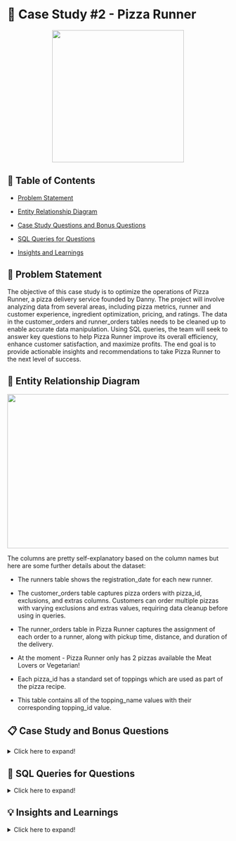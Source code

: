 # 🍕 Case Study #2 - Pizza Runner

<p align ="center">
 <img width="300" height="300" src="https://user-images.githubusercontent.com/121611397/233771885-06100aec-a370-474b-a0c7-50dcebcfb56e.png">
</p>


## 📕 Table of Contents

 -	[Problem Statement](https://github.com/itsadi08/8-Weeks-SQL-Challenge/edit/main/Case%20Study%20%232%20-%20Pizza%20Runner#-problem-statement)   

 - [Entity Relationship Diagram](https://github.com/itsadi08/8-Weeks-SQL-Challenge/edit/main/Case%20Study%20%232%20-%20Pizza%20Runner#-entity-relationship-diagram)

 -	[Case Study Questions and Bonus Questions](https://github.com/itsadi08/8-Weeks-SQL-Challenge/edit/main/Case%20Study%20%232%20-%20Pizza%20Runner#-case-study-and-bonus-questions)

 - [SQL Queries for Questions](https://github.com/itsadi08/8-Weeks-SQL-Challenge/edit/main/Case%20Study%20%232%20-%20Pizza%20Runner#-sql-queries-for-questions)
 
 -	[Insights and Learnings](https://github.com/itsadi08/8-Weeks-SQL-Challenge/edit/main/Case%20Study%20%232%20-%20Pizza%20Runner#-insights-and-learnings)

## 📝 Problem Statement

The objective of this case study is to optimize the operations of Pizza Runner, a pizza delivery service founded by Danny. The project will involve analyzing data from several areas, including pizza metrics, runner and customer experience, ingredient optimization, pricing, and ratings. The data in the customer_orders and runner_orders tables needs to be cleaned up to enable accurate data manipulation. Using SQL queries, the team will seek to answer key questions to help Pizza Runner improve its overall efficiency, enhance customer satisfaction, and maximize profits. The end goal is to provide actionable insights and recommendations to take Pizza Runner to the next level of success.

## 🔐 Entity Relationship Diagram

<p align ="center">
 <img width="700" height="350" src="https://user-images.githubusercontent.com/121611397/233772164-adab2253-58aa-495b-b1a8-f228ebbb3d00.png">
</p>

The columns are pretty self-explanatory based on the column names but here are some further details about the dataset:

- The runners table shows the registration_date for each new runner.

- The customer_orders table captures pizza orders with pizza_id, exclusions, and extras columns. Customers can order multiple pizzas with varying exclusions and extras values, requiring data cleanup before using in queries.

- The runner_orders table in Pizza Runner captures the assignment of each order to a runner, along with pickup time, distance, and duration of the delivery.

- At the moment - Pizza Runner only has 2 pizzas available the Meat Lovers or Vegetarian!

- Each pizza_id has a standard set of toppings which are used as part of the pizza recipe.

- This table contains all of the topping_name values with their corresponding topping_id value.

## 📋 Case Study and Bonus Questions

<details>
<summary>
Click here to expand!
</summary>
  
### A. Pizza Metrics

1. How many pizzas were ordered?
2. How many unique customer orders were made?
3. How many successful orders were delivered by each runner?
4. How many of each type of pizza was delivered?
5. How many Vegetarian and Meatlovers were ordered by each customer?
6. What was the maximum number of pizzas delivered in a single order?
7. For each customer, how many delivered pizzas had at least 1 change and how many had no changes?
8. How many pizzas were delivered that had both exclusions and extras?
9. What was the total volume of pizzas ordered for each hour of the day?
10. What was the volume of orders for each day of the week?

---
### B. Runner and Customer Experience

1. How many runners signed up for each 1 week period? (i.e. week starts 2021-01-01)
2. What was the average time in minutes it took for each runner to arrive at the Pizza Runner HQ to pickup the order?
3. Is there any relationship between the number of pizzas and how long the order takes to prepare?
4. What was the average distance travelled for each customer?
5. What was the difference between the longest and shortest delivery times for all orders?
6. What was the average speed for each runner for each delivery and do you notice any trend for these values?
7. What is the successful delivery percentage for each runner?

---
### C. Ingredient Optimisation

1. What are the standard ingredients for each pizza?
2. What was the most commonly added extra?
3. What was the most common exclusion?
4. Generate an order item for each record in the customers_orders table in the format of one of the following:
    * ```Meat Lovers```
    * ```Meat Lovers - Exclude Beef```
    * ```Meat Lovers - Extra Bacon```
    * ```Meat Lovers - Exclude Cheese, Bacon - Extra Mushroom, Peppers```
5. Generate an alphabetically ordered comma separated ingredient list for each pizza order from the customer_orders table and add a 2x in front of any relevant ingredients
    * For example: ```"Meat Lovers: 2xBacon, Beef, ... , Salami"```
6. What is the total quantity of each ingredient used in all delivered pizzas sorted by most frequent first?

---
### D. Pricing and Ratings

1. If a Meat Lovers pizza costs $12 and Vegetarian costs $10 and there were no charges for changes - how much money has Pizza Runner made so far if there are no delivery fees?
2. What if there was an additional $1 charge for any pizza extras?
    * Add cheese is $1 extra
3. The Pizza Runner team now wants to add an additional ratings system that allows customers to rate their runner, how would you design an additional table for this new dataset - generate a schema for this new table and insert your own data for ratings for each successful customer order between 1 to 5.
4. Using your newly generated table - can you join all of the information together to form a table which has the following information for successful deliveries?
    * ```customer_id```
    * ```order_id```
    * ```runner_id```
    * ```rating```
    * ```order_time```
    * ```pickup_time```
    * Time between order and pickup
    * Delivery duration
    * Average speed
    * Total number of pizzas
5. If a Meat Lovers pizza was $12 and Vegetarian $10 fixed prices with no cost for extras and each runner is paid $0.30 per kilometre traveled - how much money does Pizza Runner have left over after these deliveries?

---
### E. Bonus questions

If Danny wants to expand his range of pizzas - how would this impact the existing data design? Write an ```INSERT``` statement to demonstrate what would happen if a new ```Supreme``` pizza with all the toppings was added to the Pizza Runner menu?

---
	
</details>

## 🔎 SQL Queries for Questions

<details>
<summary>
Click here to expand!
</summary>

## A. Pizza Metrics
	
### Data cleaning
  
  * Create a new table ```customer_ordersnew``` from ```customer_orders``` table:
	
  	* Convert the ```blank``` text values in ```exclusions``` and ```extras``` into null ```''```.

```sql	
drop table if exists customer_ordersnew;
create table customer_ordersnew as
(select order_id, customer_id, pizza_id, exclusions, extras, order_time 
from customer_orders);
								 
update customer_ordersnew
set exclusions=case when exclusions ='No Record' then null else exclusions end,
extras=case when extras='No Record' then null else extras end;
```
![image](https://user-images.githubusercontent.com/121611397/233773193-3adb31fe-89ae-432a-b9dd-5898ce9dce5e.png)


  * Create a new table ```runner_ordersnew``` from ```runner_orders``` table:
  	* Convert ```'null'``` text values in ```pickup_time```, ```duration```,```distance``` and ```cancellation``` into ```null``` values. 
	* Cast ```pickup_time``` to TIMESTAMP.
	* Cast ```distance``` to FLOAT.
	* Cast ```duration``` to INT.
	
```sql	

drop table if exists runner_ordersnew;
create table runner_ordersnew as 
(select order_id, runner_id, pickup_time,
case
 when distance like '%km' then trim('km' from distance)else distance end as distance,
case
 when duration like '%minutes' then trim('minutes' from duration)
 when duration like '%mins' then trim('mins' from duration)
 when duration like '%minute' then trim('minute' from duration)
else duration end as duration, 
cancellation 
from runner_orders);

update runner_ordersnew
set pickup_time = case when pickup_time ='null' then null  else pickup_time end,
distance = case  when distance= 'null' then null else distance end,
duration = case  when duration ='null' then null else duration end,
cancellation = case when cancellation ='null' then null else cancellation end,

update runner_ordersnew
set cancellation = case when cancellation ='' then null else cancellation end;

alter table runner_ordersnew
alter column pickup_time type timestamp USING TO_TIMESTAMP(pickup_time, 'YYYY-MM-DD HH24:MI:SS'),
alter column distance type decimal USING CAST(distance AS DECIMAL),
alter column duration type int USING CAST(duration AS int) ;
```
	
![image](https://user-images.githubusercontent.com/121611397/233773272-e6348049-c168-4e85-98b1-4cd55d927027.png)

---
 
### Q1. How many pizzas were ordered? 
	
- Including cancelled orders(if cancelled orders excluded then 12)
	
```sql
 select count(order_id)as Total_Pizzas_Ordered from customer_ordersnew; 
```
![image](https://user-images.githubusercontent.com/121611397/233773752-41aa619c-dc24-4b9b-b9d5-f1a9e30227f1.png)
  
### Q2. How many unique customer orders were made?
	
```sql
 select count(distinct order_id)as Total_Orders from customer_ordersnew;
```	
![image](https://user-images.githubusercontent.com/121611397/233773960-73e89869-250b-4f45-b798-6a651b60a28f.png)
	
### Q3. How many successful orders were delivered by each runner? 
	
```sql
select runner_id,count(order_id) as Successful_orders from runner_ordersnew
where cancellation is null
group by runner_id;
```
![image](https://user-images.githubusercontent.com/121611397/233773988-14294256-b1f0-4e34-b295-e56ee343b9e0.png)
	
### Q4. How many of each type of pizza was delivered? 
	
```sql
select pizza_name,count(pizza_id) as No_of_Pizzas from customer_ordersnew
join pizza_names using (pizza_id)
join runner_ordersnew  using(order_id)
where cancellation is null
group by pizza_name; 
```	
![image](https://user-images.githubusercontent.com/121611397/233774028-ff06172f-d56d-4f88-8dee-c5372073b236.png)
	
### Q5 How many Vegetarian and Meatlovers were ordered by each customer?
	
```sql	
select customer_id,pizza_name,count(pizza_id) as No_of_Pizzas from customer_ordersnew
join pizza_names using (pizza_id)
join runner_ordersnew  using(order_id)
where cancellation is null
group by customer_id,pizza_name;	
```	
![image](https://user-images.githubusercontent.com/121611397/233774169-83b5407e-6b9b-4912-8c6c-6e8aaeb3495b.png)
	
### Q6 What was the maximum number of pizzas delivered in a single order?

```sql	
select order_id ,count(pizza_id) as No_of_Pizzas_Ordered from customer_ordersnew
join runner_ordersnew  using(order_id)
group by order_id 
order by No_of_Pizzas_Ordered desc
limit 1;
```
![image](https://user-images.githubusercontent.com/121611397/233774190-21e04f3d-a3ee-40e6-be34-0de32239c770.png)
	
### Q7 For each customer, how many delivered pizzas had at least 1 change and how many had no changes?

```sql
select customer_id,count(order_id)as total_orders,sum(case when exclusions is not null or extras is not null then 1 
else 0 end )as AleastOneChange,sum(case when exclusions is null and extras is null then 1 
else 0 end )as NoChange
from customer_ordersnew 
join runner_ordersnew  using(order_id)
where cancellation is null   
group by customer_id;
```
![image](https://user-images.githubusercontent.com/121611397/233774213-81d22b49-08e1-4d8f-9abd-76a4a7e2caf9.png)
	
### Q8 How many pizzas were delivered that had both exclusions and extras?
	
```sql
select count(pizza_id) as Exclusion_Extra_Pizza
from customer_ordersnew 
join runner_ordersnew  using(order_id)
where exclusions is not null and extras is not null and cancellation is null
```
![image](https://user-images.githubusercontent.com/121611397/233774356-3c643fce-2379-44be-9c19-766961b3c06b.png)
	
### Q9 What was the total volume of pizzas ordered for each hour of the day?
	
- Including cancelled orders
	
```sql	
select extract (hour from order_time) as hour,count(order_id)as Total_Pizzas from customer_ordersnew
group by extract (hour from order_time)
order by extract (hour from order_time)
```
![image](https://user-images.githubusercontent.com/121611397/233774378-90027b3e-5e2d-4f3b-a917-308a3b805955.png)
	
### Q10 What was the volume of orders for each day of the week?
	
- Including cancelled orders
	
```sql	
select to_char(order_time,'Day') as DailyData,count(order_id)as Total_Pizzas from customer_ordersnew
group by to_char(order_time,'Day')
order by Total_Pizzas desc
```	
![image](https://user-images.githubusercontent.com/121611397/233774434-e80aaf30-29a2-447e-8151-89455a1d57c6.png)
	
---
## B. Runner and Customer Experience
	
### Q1. How many runners signed up for each 1 week period? (i.e. week starts 2021-01-01)

```sql
select extract(week from registration_date+interval '1 week') as Week_number,count(runner_id) as Total_Registration
from runners
group by extract(week from registration_date+interval '1 week')
order by Week_number;
```
![image](https://user-images.githubusercontent.com/121611397/233777072-9e228cfd-3ba4-4e6f-9d1e-750111048f24.png)

### Q2 What was the average time in minutes it took for each runner to arrive at the Pizza Runner HQ to pickup the order?

```sql
with cte as(select runner_id,avg(pickup_time-order_time) as Avg_time from runner_ordersnew
join customer_ordersnew using (order_id)
group by runner_id)
select runner_id, round(extract(minutes from Avg_time),2) as Avg_time_ from cte;

![image](https://user-images.githubusercontent.com/121611397/233777099-1db64006-28dc-4807-a22d-9f9f93e8c584.png)	
	
### Q3 Is there any relationship between the number of pizzas and how long the order takes to prepare?
	
```sql
with cte as(select order_id,count(order_id) as  total_pizza,avg(pickup_time-order_time) as Prep_time from runner_ordersnew
join customer_ordersnew using (order_id)
where cancellation is null
group by order_id)	
select total_pizza, round(avg(extract(minutes from Prep_time)),0) as Avg_time_ from cte 
group by total_pizza;
```
![image](https://user-images.githubusercontent.com/121611397/233777148-3e7671f4-3bf6-48b5-aff2-1a7846d30992.png)	

### Q4 What was the average distance travelled for each customer?
	
```sql
select customer_id,round(avg(distance),2) as Average_Distance_Travelled_inKM from runner_ordersnew
join customer_ordersnew using (order_id)
group by customer_id
order by customer_id;
```
![image](https://user-images.githubusercontent.com/121611397/233777180-ba90b8f9-6854-4101-9b9a-56a3a5d6645a.png)

### Q5 What was the difference between the longest and shortest delivery times for all orders?
	
```sql
select max(duration)as slowest_delivery_time,min(duration) as fastest_delivery_time,
max(duration)- min(duration) as Difference from runner_ordersnew;
```
![image](https://user-images.githubusercontent.com/121611397/233777232-3410cb48-2a8d-40d8-bc9e-ab4cd981fa5f.png)

### Q6 What was the average speed for each runner for each delivery and do you notice any trend for these values?
	
```sql	
select order_id,runner_id,round(avg (distance*60/duration),2) as Speed_kmph from runner_ordersnew
where distance<>0
group by order_id,runner_id
order by order_id;	
```
![image](https://user-images.githubusercontent.com/121611397/233777254-cd04dedc-4a7a-49fd-bd7d-eecde7cca85b.png)
	
### Q7 What is the successful delivery percentage for each runner?
	
```sql	
select runner_id,concat(count(distance)*100/count(order_id),'%') as Delivery_percentage 
from runner_ordersnew
group by runner_id
order by runner_id
select distinct(date_format(week_date, '%W')) as dayofweek from cleaned_weekly_sales;
```
![image](https://user-images.githubusercontent.com/121611397/233777271-ef6b4a6d-b014-443a-9ef1-b4411bbf685e.png)

---
## C. Ingredient Optimisation
	
### Data cleaning
	
** Create a new table ```pizza_recipesnew``` to separate ```toppings``` into multiple rows**
  
  ```sql
create table pizza_recipesnew (pizza_id integer,toppings integer);
INSERT INTO pizza_recipesnew (pizza_id, toppings)
  VALUES (1, 1), (1, 2), (1, 3), (1, 4), (1, 5), (1, 6), (1, 8), (1, 10),
  (2, 4), (2, 6), (2, 7), (2, 9), (2, 11), (2, 12);
```
 ![image](https://user-images.githubusercontent.com/121611397/233777515-140cc83d-a9a6-401d-b873-44ba4c212f53.png)

### Q1. What are the standard ingredients for each pizza?
  
```sql
select pizza_name,string_agg(topping_name,', ') as Standard_Ingredient
from pizza_recipesnew 
join pizza_names 
using (pizza_id)
join pizza_toppings on pizza_recipesnew.toppings=pizza_toppings.topping_id
group by pizza_name
order by pizza_name;
```
![image](https://user-images.githubusercontent.com/121611397/233790646-b5842873-c95e-46fe-82a3-f05ec4649263.png)

  
 ### Q2. What was the most commonly added extra?
  
 ```sql
with cte as(select unnest(string_to_array(extras, ',')):: int as ext_top,count(*) as Occurence_count
from Customer_ordersnew c
where extras is not null
group by ext_top)
select topping_name as Extra_topping,Occurence_count from cte
join pizza_toppings p on
cte.ext_top = p.topping_id
order by Occurence_count desc;
 ```
![image](https://user-images.githubusercontent.com/121611397/233790691-7ad1043a-9610-4aa6-8138-7d72bcd060a9.png)

 
### Q3. What was the most common exclusion?
  
```sql
with cte as(select unnest(string_to_array(exclusions, ',')):: int as exclu_top,count(*) as Occurence_count
from Customer_ordersnew c
where exclusions is not null
group by exclu_top)
select topping_name as Exclusion_topping,Occurence_count from cte
join pizza_toppings p on
cte.exclu_top = p.topping_id
order by Occurence_count desc;
```
![image](https://user-images.githubusercontent.com/121611397/233790732-39fbf645-27ae-4317-b37e-e7482ac5a0ef.png)

 
### Q4.Generate an order item for each record in the ```customers_orders``` table in the format of one of the following
* ```Meat Lovers```
* ```Meat Lovers - Exclude Beef```
* ```Meat Lovers - Extra Bacon```
* ```Meat Lovers - Exclude Cheese, Bacon - Extra Mushroom, Peppers```
	
```sql
with cte as (select*,row_number()over()as rn from customer_ordersnew),
cte2 as(select rn,order_id,pizza_name,cte.pizza_id,customer_id,order_time,
      	case when cte.exclusions!='null' and topping_id in (select unnest(string_to_array(cte.exclusions,',')::int [])) 
		then topping_name end as exclusion_toppings,
      	case when cte.extras !='null' and topping_id in (select unnest(string_to_array(cte.extras,',')::int [])) 
		then topping_name end as extra_toppings
	from pizza_toppings as t,cte
    join pizza_names on cte.pizza_id=pizza_names.pizza_id
    group by 
      	 rn,
      	 order_id,
     	 pizza_name,customer_id,
	 	 cte.pizza_id ,order_time,
      	 exclusion_toppings,
      	 extra_toppings)
select
order_id,customer_id,cte2.pizza_id,order_time,
concat(pizza_name,
	   ' ',
	  case when count(exclusion_toppings)>0 then '-Exclude ' else '' end,
	  string_agg(exclusion_toppings,', '),
	  case when count(extra_toppings)>0 then '-Extra ' else '' end ,
	  string_agg(extra_toppings,', '))as ingredients_list
	  from cte2
	  group by order_id,pizza_name,customer_id,order_time,cte2.pizza_id,cte2.rn
	  order by rn;
```
![image](https://user-images.githubusercontent.com/121611397/233804066-03444148-0f14-480b-b4a9-068d52714350.png)

  	
### Q5. Generate an alphabetically ordered comma separated ingredient list for each pizza order from the ```customer_orders``` table and add a 2x in front of any relevant ingredients.
* For example: ```"Meat Lovers: 2xBacon, Beef, ... , Salami"```	
	
```sql
To be updated soon...
```
	
### Q6. What is the total quantity of each ingredient used in all delivered pizzas sorted by most frequent first?
	
```sql
with std as(select topping_name,count(toppings) as std_Occurence_count from pizza_recipesnew pr
join pizza_toppings pt on pr.toppings=pt.topping_id
join customer_ordersnew  co using(pizza_id)
join runner_ordersnew ro on ro.order_id=co.order_id
where pizza_id in (1,2) and cancellation is null
group by topping_name
order by count(toppings)desc),
extra as(
select topping_name,extra_count from (select unnest(string_to_array(extras, ',')):: int as topping_id,count(*) as extra_count
from Customer_ordersnew c
where extras is not null and order_id not in (6,9)
group by topping_id)t
join pizza_toppings p on
t.topping_id = p.topping_id
order by extra_count desc),
exclusion as(
select topping_name,exclude_count from (select unnest(string_to_array(exclusions, ',')):: int as topping_id,count(*) as exclude_count
from Customer_ordersnew c
where exclusions is not null and order_id not in (6,9)
group by topping_id)t
join pizza_toppings p on
t.topping_id = p.topping_id
order by exclude_count desc)
, total as (
select std.topping_name,std_Occurence_count, extra_count,exclude_count from std
left join extra on std.topping_name=extra.topping_name
left join exclusion on std.topping_name=exclusion.topping_name)

select total.topping_name,(std_Occurence_count+coalesce(extra_count,0)-coalesce(exclude_count,0)) as Total_ingredients from total
order by Total_ingredients desc
```	
![image](https://user-images.githubusercontent.com/121611397/233807536-efdf5829-c810-486f-b215-bf32eec94f06.png)
	
---  
## D. Pricing and Ratings
	
### Q1. If a Meat Lovers pizza costs $12 and Vegetarian costs $10 and there were no charges for changes - how much money has Pizza Runner made so far if there are no delivery fees?

```sql
select sum(case when pizza_id = 1 then 12 else 10 end) as TotalAmount
from runner_ordersnew 
join customer_ordersnew
using(order_id)
where cancellation is null;
```
![image](https://user-images.githubusercontent.com/121611397/233802987-da48253a-025c-468a-b041-9bdfe2cbd651.png)

---
### Q2. What if there was an additional $1 charge for any pizza extras?
* Add cheese is $1 extra
	
```sql
with std_total as (select sum(case when pizza_id = 1 then 12 else 10 end) as TotalAmount
from runner_ordersnew 
join customer_ordersnew
using(order_id)
where cancellation is null),
extras as (select sum(case when topping_id=4 then extra_count*2 else extra_count*1 end) as extras_sum
		   from (select unnest(string_to_array(extras, ',')):: int as topping_id,count(*) as extra_count
from Customer_ordersnew c
where extras is not null and order_id not in (6,9)
group by topping_id)t)
select TotalAmount+extras_sum as total_amount from std_total,extras
```
![image](https://user-images.githubusercontent.com/121611397/233808249-6f68cb1a-11e2-47f3-87e4-bd4f48a4814c.png)


### Q3. The Pizza Runner team now wants to add an additional ratings system that allows customers to rate their runner, how would you design an additional table for this new dataset - generate a schema for this new table and insert your own data for ratings for each successful customer order between 1 to 5.
	
```sql
drop table if exists ratings;
create table ratings (
order_id integer,
rating integer);
insert into ratings
(order_id, rating)
values
(1,4),
(2,5),
(3,3),
(4,5),
(5,2),
(6,null),
(7,3),
(9,null),
(8,4),
(10,4);

 SELECT *
 FROM ratings;
	
 ```
![image](https://user-images.githubusercontent.com/121611397/233802951-d4cb9496-0925-4d4e-9626-06a43c0533a4.png)

### Q4. Using your newly generated table - can you join all of the information together to form a table which has the following information for successful deliveries?
* ```customer_id```
* ```order_id```
* ```runner_id```
* ```rating```
* ```order_time```
* ```pickup_time```
* Time between order and pickup
* Delivery duration
* Average speed
* Total number of pizzas

```sql
Select customer_id,o.order_id,runner_id,rating,order_time,pickup_time,
--extract (minute from 
(pickup_time-order_time)as Time_between_order_pickup, duration as Delivery_duration,
round((distance*60/duration),2) as Average_speed,count(pizza_id) as Total_number_of_pizzas
from customer_ordersnew o
join runner_ordersnew using (order_id)
join ratings using (order_id)
where cancellation is null
group by customer_id,o.order_id,runner_id,rating,order_time,pickup_time,
extract (minute from (pickup_time-order_time)), duration,
(distance*60/duration);
  ```
![image](https://user-images.githubusercontent.com/121611397/233802764-c10b85e3-7fdd-463c-88cb-7bf0afec2b27.png)


### Q5. If a Meat Lovers pizza was $12 and Vegetarian $10 fixed prices with no cost for extras and each runner is paid $0.30 per kilometre traveled - how much money does Pizza Runner have left over after these deliveries?
	
```sql
with total_price as (select sum(case when pizza_id = 1 then 12 else 10 end) as total_amount
from runner_ordersnew 
join customer_ordersnew
using(order_id)
where cancellation is null),
delivery_charges as(select sum(distance)*0.3 as delivery_cost from runner_ordersnew)
select round((total_amount-delivery_cost),1) money_left from total_price,delivery_charges
```
![image](https://user-images.githubusercontent.com/121611397/233802895-30220231-0142-4095-bdc2-7859d3d7c90e.png)
	
---	
## 🔥 Bonus Questions

#### If Danny wants to expand his range of pizzas - how would this impact the existing data design? Write an INSERT statement to demonstrate what would happen if a new      Supreme pizza with all the toppings was added to the Pizza Runner menu?

```sql
Create table pizza_namesnew as Select* from pizza_names

insert into pizza_namesnew (pizza_id, pizza_name)
values (3, 'Supreme');

Create table pizza_recipesnew1 as Select* from pizza_recipesnew

INSERT INTO pizza_recipesnew1 (pizza_id, toppings)
VALUES (3,1),(3,2),(3,3),(3,4),(3,5),(3,6),(3,7),(3,8),(3,9),(3,10),(3,11),(3,12);
	
```
 * Showing 15 rows out of total 26 rows.
	
  ![image](https://user-images.githubusercontent.com/121611397/233804546-b821bf94-427a-4d81-8dfe-5e7bd42f78fd.png)

</details> 
  
## 💡 Insights and Learnings


<details>
<summary>
Click here to expand!
</summary>

 <br> 
 
 
 * Insights into customer preferences and ordering patterns at the restaurant:
	
      * ```Meatlover_pizzas``` are more ```popular``` than vegetarian pizzas, with 75% of total orders being for meatlovers. 
	
      * ```Standard_pizzas``` with standard toppings are also a ```popular_choice```, accounting for almost 50% of all orders.
	
      * ```Wednesdays``` and ```Saturdays``` are the ```busiest_days```, with 5 orders placed each.
	
      * ```Orders were placed at different times of the day```, including lunchtime (1 pm), in the evening (around 6 pm), and late at night (11 pm).
	
* Insights into delivery operations and performance of runners at the restaurant:	
	
     * ```Runner 3 arrives at the restaurant in 10 minutes on average```, while Runner 1 and Runner 2 take 15 and 23 minutes respectively to arrive. This information 		can help the restaurant optimize their delivery operations by assigning deliveries to the fastest runner to ensure timely delivery of orders to their 		  customers.
	
     * On average, a ```single pizza takes 11-12 minutes to prepare```, but this time can increase if the quantity is more. However, the average time to prepare a 	  pizza drops to 9-10 minutes when quantity is more.
	
     * ```Orders are coming from an average distance of 10 km to 25 km```, with Runner 2 covering the most distance of approximately 24 km, while Runner 3 covered only 	10 km.
	
     * The ```shortest delivery time was 10 minutes```, and the ```longest delivery time was 40 minutes```, with an ```average speed of around 45 km/hr per order```.
	
     * ```Runner 1 has a 100% successful delivery record```, while Runner 2 and Runner 3 have a 75% and 50% success rate respectively, due to order cancellations.
	
     * Runner 2's speed of 94 km/hr for order #8 is way too fast compared to other deliveries. It is possible that there is a misspelling error in the distance for the       customer with ID 102, and the actual distance to their address is 13.4 km, not 23.4 km 
	
* Insights into Popularity of Ingredients:

     * ```Bacon is the most popular extra ingredient```, and it was added to 4 pizzas. This suggests that bacon is a popular choice among customers who like to customize their pizzas. 
  
     * ```Similarly, cheese is the most common exclusion```, and it was excluded from 4 pizzas. This could be due to various reasons, such as dietary restrictions or personal preferences.
 
     * Ingredients  that are popular among customers are,Bacon is the most frequently used ingredient with a total quantity of 12. It is followed closely by mushrooms with a quantity of 11, and cheese with a quantity of 10.

     * ```BBQ sauce is the most frequently used sauce with a quantity of 8```, followed by tomato sauce with a quantity of 3. This will be useful for the restaurant in terms of understanding which sauces are popular and how much of each sauce to keep in stock.

* Insights into Pricing and Ratings:

     * The ```total revenue generated``` from pizza sales, considering 9 Meat Lovers pizzas sold at $12 each and 3 Vegetarian pizzas sold at $10 each, is ```$138```.
     
     *  Runner 1 has an average rating of 3.5 stars from 4 orders, Runner 2 has an average rating of 3 stars from 3 orders, and Runner 3 has an average rating of 5 stars from 1 order only.
     
     * Pizza Runner has made a ``` net revenue of $94.44``` after paying the runners for their distance traveled at $0.30/km..

### Learnings....!!!
 
After analysing this case study, I have gained a strong understanding of the following concepts:

- Common Table Expressions.
 
- Group By Aggregates.
 
- Window Functions for row number.
 
- Joins with using keyword.
 
- Case Function with between and date function.

- String transformations(like Unnest and string toarray functions,string_agg)

- Dealing with null values and table normalisations.

</details>


